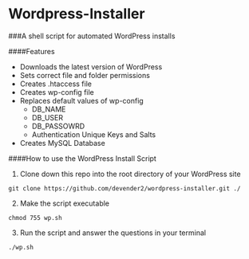 Wordpress-Installer
===================

###A shell script for automated WordPress installs

####Features
* Downloads the latest version of WordPress
* Sets correct file and folder permissions
* Creates .htaccess file
* Creates wp-config file
* Replaces default values of wp-config
  * DB_NAME
  * DB_USER
  * DB_PASSOWRD
  * Authentication Unique Keys and Salts
* Creates MySQL Database

####How to use the WordPress Install Script
1. Clone down this repo into the root directory of your WordPress site
```Shell
git clone https://github.com/devender2/wordpress-installer.git ./
```
2. Make the script executable
```Shell
chmod 755 wp.sh
```
3. Run the script and answer the questions in your terminal
```Shell
./wp.sh
```

